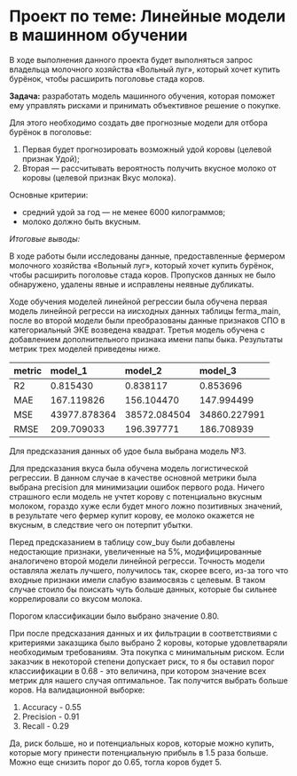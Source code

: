 # Проект по теме: Линейные модели в машинном обучении

В ходе выполнения данного проекта будет выполняться запрос владельца молочного хозяйства «Вольный луг», который хочет купить бурёнок, чтобы расширить поголовье стада коров. 

**Задача:**  разработать модель машинного обучения, которая поможет ему управлять рисками и принимать объективное решение о покупке. 

Для этого необходимо создать две прогнозные модели для отбора бурёнок в поголовье:
1. Первая будет прогнозировать возможный удой коровы (целевой признак Удой);
2. Вторая — рассчитывать вероятность получить вкусное молоко от коровы (целевой признак Вкус молока).

Основные критерии: 
* средний удой за год — не менее 6000 килограммов;
* молоко должно быть вкусным.

*Итоговые выводы:*

В ходе работы были исследованы данные, предоставленные фермером молочного хозяйства «Вольный луг», который хочет купить бурёнок, чтобы расширить поголовье стада коров. Пропусков данных не было обнаружено, удалены явные и исправлены неявные дубликаты.

Ходе обучения моделей линейной регрессии была обучена первая модель линейной регресси на иисходных данных таблицы ferma_main, после во второй модели были преобразованы данные признаков СПО в категориальный ЭКЕ возведена квадрат. Третья модель обучена с добавлением дополнительного признака имени папы быка. Результаты метрик трех моделей приведены ниже.

|metric|model_1|model_2|model_3|
|:-----|:-----|:-----|:-----|
|R2|0.815430|0.838117|0.853696|
|MAE|167.119826|156.104470|147.994499|
|MSE|43977.878364|38572.084504|34860.227991|
|RMSE|209.709033|196.397771|186.708939|

Для предсказания данных об удое была выбрана модель №3.

Для предсказания вкуса была обучена модель логистической регрессии. В данном случае в качестве основной метрики была выбрана precision для минимизации ошибок первого рода. Ничего страшного если модель не учтет корову с потенциально вкусным молоком, гораздо хуже если будет много ложно позитивных значений, в результате чего фермер купит корову, ее молоко окажется не вкусным, в следствие чего он потерпит убытки.

Перед предсказанием в таблицу cow_buy были добавлены недостающие признаки, увеличенные на 5%, модифицированные аналогичено второй модели линейной регресси. Точность модели оставляла желать лучшего, получилось так, скорее всего, из-за того что входные признаки имели слабую взаимосвязь с целевым. В таком случае стоило бы поискать чуть больше данных, которые бы сильнее коррелировали со вкусом молока.

Порогом классификации было выбрано значение 0.80. 

При после предсказания данных и их фильтрации в соответствиями с критериями заказщика было выбрано 2 коровы, которые удовлетваряли необходимым требованиям. Эта покупка с минимальным риском.
Если заказчик в некоторой cтепени допускает риск, то я бы оставил порог классиификации в 0.68 - это величина, при котором значение всех метрик для нашего случая оптимальное. Так получится выбрать больше коров. На валидационной выборке:
1. Accuracy - 0.55
2. Precision - 0.91
3. Recall - 0.29

Да, риск больше, но и потенциальных коров, которые можно купить, которые могу принести потенциальную прибыль в 1.5 раза больше. Можно еще снизить порог до 0.65, тогла коров будет 5.
